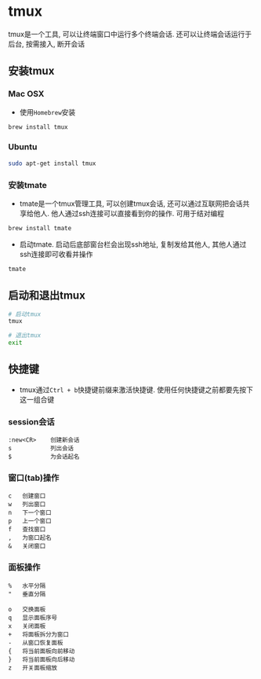# tmux

tmux是一个工具, 可以让终端窗口中运行多个终端会话. 还可以让终端会话运行于后台, 按需接入, 断开会话

## 安装tmux

### Mac OSX

* 使用`Homebrew`安装

```bash
brew install tmux
```

### Ubuntu

```bash
sudo apt-get install tmux
```

### 安装tmate

* tmate是一个tmux管理工具, 可以创建tmux会话, 还可以通过互联网把会话共享给他人. 他人通过ssh连接可以直接看到你的操作. 可用于结对编程

```bash
brew install tmate
```

* 启动tmate. 启动后底部窗台栏会出现ssh地址, 复制发给其他人, 其他人通过ssh连接即可收看并操作

```bash
tmate
```


## 启动和退出tmux

```bash
# 启动tmux
tmux

# 退出tmux
exit
```


## 快捷键

* tmux通过`Ctrl + b`快捷键前缀来激活快捷键. 使用任何快捷键之前都要先按下这一组合键

### session会话

```
:new<CR>    创建新会话
s           列出会话
$           为会话起名
```

### 窗口(tab)操作

```
c   创建窗口
w   列出窗口
n   下一个窗口
p   上一个窗口
f   查找窗口
,   为窗口起名
&   关闭窗口
```

### 面板操作

```
%   水平分隔
"   垂直分隔

o   交换面板
q   显示面板序号
x   关闭面板
+   将面板拆分为窗口
-   从窗口恢复面板
{   将当前面板向前移动
}   将当前面板向后移动
z   开关面板缩放
```
